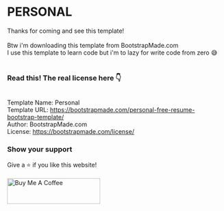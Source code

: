 # PERSONAL
Thanks for coming and see this template!
<br/>
<br/>Btw i'm downloading this template from BootstrapMade.com
<br/>
I use this template to learn code but i'm to lazy for write code from zero 😅
<br/>
<br/>
### Read this! The real license here 👇
<br/>Template Name: Personal
<br/>Template URL: https://bootstrapmade.com/personal-free-resume-bootstrap-template/
<br/>Author: BootstrapMade.com
<br/>License: https://bootstrapmade.com/license/


### Show your support
Give a ⭐ if you like this website!
<br/>
<br/>
<a href="https://www.buymeacoffee.com/soumyajit4419" target="_blank"><img src="https://cdn.buymeacoffee.com/buttons/v2/default-violet.png" alt="Buy Me A Coffee" height= "60px" width= "217px" ></a>

